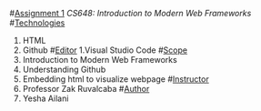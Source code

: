 #[Assignment 1](https://github.com/yeshaailani/Assignment1/blob/master/README.md)
_CS648: Introduction to Modern Web Frameworks_
#[Technologies](https://github.com/yeshaailani/Assignment1/blob/master/README.md)
1. HTML
2. Github
#[Editor](https://github.com/yeshaailani/Assignment1/blob/master/README.md)
1.Visual Studio Code
#[Scope](https://github.com/yeshaailani/Assignment1/blob/master/README.md)
1. Introduction to Modern Web Frameworks
2. Understanding Github
3. Embedding html to visualize webpage
#[Instructor](https://github.com/yeshaailani/Assignment1/blob/master/README.md)
1. Professor Zak Ruvalcaba
#[Author](https://github.com/yeshaailani/Assignment1/blob/master/README.md)
1. Yesha Ailani




 
